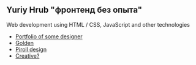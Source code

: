 Yuriy Hrub "фронтенд без опыта"
-----------------------------
Web development using HTML / CSS, JavaScript and other technologies

<ul>
  <li><a href="https://yuriyhrub.github.io/portfolio/index.html">Portfolio of some designer</a></li> 
  <li><a href="https://yuriyhrub.github.io/gold/index.html">Golden</a></li>
  <li><a href="https://yuriyhrub.github.io/piroll/index.html">Piroll design</a></li>
  <li><a href="https://yuriyhrub.github.io/creatives/index.html">Creative?</a></li>
  
</ul>
